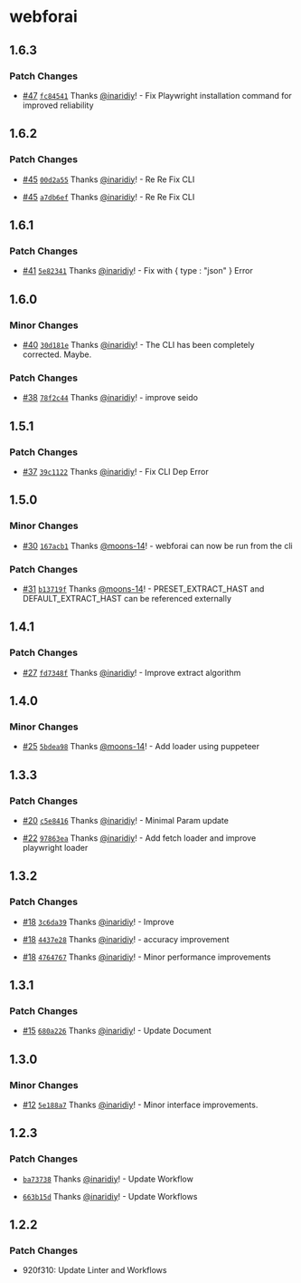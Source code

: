 # webforai

## 1.6.3

### Patch Changes

- [#47](https://github.com/inaridiy/webforai/pull/47) [`fc84541`](https://github.com/inaridiy/webforai/commit/fc84541331ebc2dbf7d80af0694d9cdc79145a59) Thanks [@inaridiy](https://github.com/inaridiy)! - Fix Playwright installation command for improved reliability

## 1.6.2

### Patch Changes

- [#45](https://github.com/inaridiy/webforai/pull/45) [`00d2a55`](https://github.com/inaridiy/webforai/commit/00d2a55b4a25f6d84da37cb89ec629b5f6179357) Thanks [@inaridiy](https://github.com/inaridiy)! - Re Re Fix CLI

- [#45](https://github.com/inaridiy/webforai/pull/45) [`a7db6ef`](https://github.com/inaridiy/webforai/commit/a7db6ef61f1321e010ed16022086a684c19d77a5) Thanks [@inaridiy](https://github.com/inaridiy)! - Re Re Fix CLI

## 1.6.1

### Patch Changes

- [#41](https://github.com/inaridiy/webforai/pull/41) [`5e82341`](https://github.com/inaridiy/webforai/commit/5e82341c2a3b8275d78ce808c7d4f81dacb1acdd) Thanks [@inaridiy](https://github.com/inaridiy)! - Fix with { type : "json" } Error

## 1.6.0

### Minor Changes

- [#40](https://github.com/inaridiy/webforai/pull/40) [`30d181e`](https://github.com/inaridiy/webforai/commit/30d181e7a29452b37f6dd665de3e7a3b743c1244) Thanks [@inaridiy](https://github.com/inaridiy)! - The CLI has been completely corrected. Maybe.

### Patch Changes

- [#38](https://github.com/inaridiy/webforai/pull/38) [`78f2c44`](https://github.com/inaridiy/webforai/commit/78f2c445f88136bdc596e57b91bec1b223f782d9) Thanks [@inaridiy](https://github.com/inaridiy)! - improve seido

## 1.5.1

### Patch Changes

- [#37](https://github.com/inaridiy/webforai/pull/37) [`39c1122`](https://github.com/inaridiy/webforai/commit/39c112205d0aa2a07a46c92b94be6ed91239cf0f) Thanks [@inaridiy](https://github.com/inaridiy)! - Fix CLI Dep Error

## 1.5.0

### Minor Changes

- [#30](https://github.com/inaridiy/webforai/pull/30) [`167acb1`](https://github.com/inaridiy/webforai/commit/167acb1dca303d651d997c23224d3366ff4375ac) Thanks [@moons-14](https://github.com/moons-14)! - webforai can now be run from the cli

### Patch Changes

- [#31](https://github.com/inaridiy/webforai/pull/31) [`b13719f`](https://github.com/inaridiy/webforai/commit/b13719fd719511d0aeb1ef3749e88fd8145337a6) Thanks [@moons-14](https://github.com/moons-14)! - PRESET_EXTRACT_HAST and DEFAULT_EXTRACT_HAST can be referenced externally

## 1.4.1

### Patch Changes

- [#27](https://github.com/inaridiy/webforai/pull/27) [`fd7348f`](https://github.com/inaridiy/webforai/commit/fd7348f59a19a027b9bdf012b11d40c38d56cf61) Thanks [@inaridiy](https://github.com/inaridiy)! - Improve extract algorithm

## 1.4.0

### Minor Changes

- [#25](https://github.com/inaridiy/webforai/pull/25) [`5bdea98`](https://github.com/inaridiy/webforai/commit/5bdea98cc7cafd79020123260db721fc6ffefd87) Thanks [@moons-14](https://github.com/moons-14)! - Add loader using puppeteer

## 1.3.3

### Patch Changes

- [#20](https://github.com/inaridiy/webforai/pull/20) [`c5e8416`](https://github.com/inaridiy/webforai/commit/c5e841610360346fcba388c777869706dcd5997d) Thanks [@inaridiy](https://github.com/inaridiy)! - Minimal Param update

- [#22](https://github.com/inaridiy/webforai/pull/22) [`97863ea`](https://github.com/inaridiy/webforai/commit/97863ea7f9f4837b96f376bd33371c6ed756d791) Thanks [@inaridiy](https://github.com/inaridiy)! - Add fetch loader and improve playwright loader

## 1.3.2

### Patch Changes

- [#18](https://github.com/inaridiy/webforai/pull/18) [`3c6da39`](https://github.com/inaridiy/webforai/commit/3c6da3952f176769cf8aa899f6c7207c231d806a) Thanks [@inaridiy](https://github.com/inaridiy)! - Improve

- [#18](https://github.com/inaridiy/webforai/pull/18) [`4437e28`](https://github.com/inaridiy/webforai/commit/4437e28e1e7807fd061aee99510ea2d3f71a2a78) Thanks [@inaridiy](https://github.com/inaridiy)! - accuracy improvement

- [#18](https://github.com/inaridiy/webforai/pull/18) [`4764767`](https://github.com/inaridiy/webforai/commit/47647676a838b922e2cf32b1d3637c8153b996dd) Thanks [@inaridiy](https://github.com/inaridiy)! - Minor performance improvements

## 1.3.1

### Patch Changes

- [#15](https://github.com/inaridiy/webforai/pull/15) [`680a226`](https://github.com/inaridiy/webforai/commit/680a22638409517658c3918d90d070b1fa53cc3f) Thanks [@inaridiy](https://github.com/inaridiy)! - Update Document

## 1.3.0

### Minor Changes

- [#12](https://github.com/inaridiy/webforai/pull/12) [`5e188a7`](https://github.com/inaridiy/webforai/commit/5e188a7c4d386e6351a5120213f18948ec5ec6f7) Thanks [@inaridiy](https://github.com/inaridiy)! - Minor interface improvements.

## 1.2.3

### Patch Changes

- [`ba73738`](https://github.com/inaridiy/webforai/commit/ba73738c24f509c8f1f060f0314bc0c6e3abc953) Thanks [@inaridiy](https://github.com/inaridiy)! - Update Workflow

- [`663b15d`](https://github.com/inaridiy/webforai/commit/663b15d87a3085ef1d1657dd73a637e43aa4340b) Thanks [@inaridiy](https://github.com/inaridiy)! - Update Workflows

## 1.2.2

### Patch Changes

- 920f310: Update Linter and Workflows
